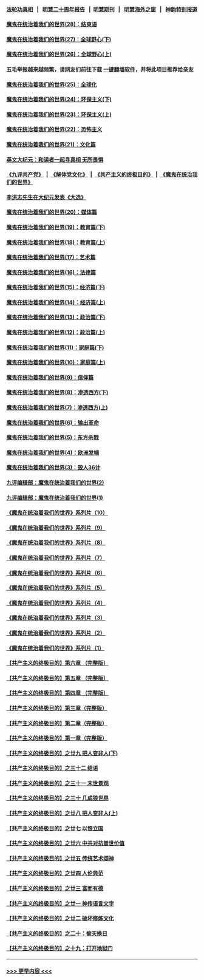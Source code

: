 #### [法轮功真相](https://github.com/gfw-breaker/truth/blob/master/README.md?t=0) &nbsp;&nbsp;|&nbsp;&nbsp; [明慧二十周年报告](https://github.com/gfw-breaker/mh-reports/blob/master/README.md?t=0) &nbsp;&nbsp;|&nbsp;&nbsp;[明慧期刊](https://github.com/gfw-breaker/mh-qikan) &nbsp;&nbsp;|&nbsp;&nbsp; [明慧海外之窗](https://github.com/gfw-breaker/mh-news/blob/master/README.md?t=0) &nbsp;&nbsp;|&nbsp;&nbsp; [神韵特别报道](https://github.com/gfw-breaker/mh-news/blob/master/shenyun.md?t=0)
#### [魔鬼在统治着我们的世界(28)：结束语](../pages/nsc422/n10936246.md?t=07180051) 
#### [魔鬼在统治着我们的世界(27)：全球野心(下)](../pages/nsc422/n10928319.md?t=07180051) 
#### [魔鬼在统治着我们的世界(26)：全球野心(上)](../pages/nsc422/n10900318.md?t=07180051) 
#### 五毛举报越来越频繁，请网友们前往下载 [一键翻墙软件](https://github.com/gfw-breaker/ssr-accounts)，并将此项目推荐给亲友
#### [魔鬼在统治着我们的世界(25)：全球化](../pages/nsc422/n10788205.md?t=07180051) 
#### [魔鬼在统治着我们的世界(24)：环保主义(下)](../pages/nsc422/n10695307.md?t=07180051) 
#### [魔鬼在统治着我们的世界(23)：环保主义(上)](../pages/nsc422/n10688613.md?t=07180051) 
#### [魔鬼在统治着我们的世界(22)：恐怖主义](../pages/nsc422/n10614727.md?t=07180051) 
#### [魔鬼在统治着我们的世界(21)：文化篇](../pages/nsc422/n10597706.md?t=07180051) 
#### [英文大纪元：和读者一起寻真相 无所畏惧](../pages/nsc422/n12542027.md?t=07180051) 
#### [《九评共产党》](https://github.com/begood0513/9ping.md/blob/master/README.md) &nbsp;|&nbsp; [《解体党文化》](../../../../jtdwh.md/blob/master/README.md)  &nbsp;|&nbsp; [《共产主义的终极目的》](../../../../gczydzjmd.md/blob/master/README.md) &nbsp;|&nbsp; [《魔鬼在统治我们的世界》](../../../../mgztzwmdsj.md/blob/master/README.md) 
#### [李洪志先生在大纪元发表《大选》](../pages/nsc422/n12534746.md?t=07180051) 
#### [魔鬼在统治着我们的世界(20)：媒体篇](../pages/nsc422/n10586579.md?t=07180051) 
#### [魔鬼在统治着我们的世界(19)：教育篇(下)](../pages/nsc422/n10564808.md?t=07180051) 
#### [魔鬼在统治着我们的世界(18)：教育篇(上)](../pages/nsc422/n10526970.md?t=07180051) 
#### [魔鬼在统治着我们的世界(17)：艺术篇](../pages/nsc422/n10499093.md?t=07180051) 
#### [魔鬼在统治着我们的世界(16)：法律篇](../pages/nsc422/n10485969.md?t=07180051) 
#### [魔鬼在统治着我们的世界(15)：经济篇(下)](../pages/nsc422/n10469975.md?t=07180051) 
#### [魔鬼在统治着我们的世界(14)：经济篇(上)](../pages/nsc422/n10457370.md?t=07180051) 
#### [魔鬼在统治着我们的世界(13)：政治篇(下)](../pages/nsc422/n10448270.md?t=07180051) 
#### [魔鬼在统治着我们的世界(12)：政治篇(上)](../pages/nsc422/n10444576.md?t=07180051) 
#### [魔鬼在统治着我们的世界(11)：家庭篇(下)](../pages/nsc422/n10440961.md?t=07180051) 
#### [魔鬼在统治着我们的世界(10)：家庭篇(上)](../pages/nsc422/n10435448.md?t=07180051) 
#### [魔鬼在统治着我们的世界(9)：信仰篇](../pages/nsc422/n10432159.md?t=07180051) 
#### [魔鬼在统治着我们的世界(8)：渗透西方(下)](../pages/nsc422/n10429603.md?t=07180051) 
#### [魔鬼在统治着我们的世界(7)：渗透西方(上)](../pages/nsc422/n10426013.md?t=07180051) 
#### [魔鬼在统治着我们的世界(6)：输出革命](../pages/nsc422/n10421536.md?t=07180051) 
#### [魔鬼在统治着我们的世界(5)：东方杀戮](../pages/nsc422/n10417707.md?t=07180051) 
#### [魔鬼在统治着我们的世界(4)：欧洲发端](../pages/nsc422/n10414890.md?t=07180051) 
#### [魔鬼在统治着我们的世界(3)：毁人36计](../pages/nsc422/n10411583.md?t=07180051) 
#### [九评编辑部：魔鬼在统治着我们的世界(2)](../pages/nsc422/n10410036.md?t=07180051) 
#### [九评编辑部：魔鬼在统治着我们的世界(1)](../pages/nsc422/n10406825.md?t=07180051) 
#### [《魔鬼在统治着我们的世界》系列片（10）](../pages/nsc422/n12292670.md?t=07180051) 
#### [《魔鬼在统治着我们的世界》系列片（9）](../pages/nsc422/n12290859.md?t=07180051) 
#### [《魔鬼在统治着我们的世界》系列片（8）](../pages/nsc422/n12287445.md?t=07180051) 
#### [《魔鬼在统治着我们的世界》系列片（7）](../pages/nsc422/n12283425.md?t=07180051) 
#### [《魔鬼在统治着我们的世界》系列片（6）](../pages/nsc422/n12282314.md?t=07180051) 
#### [《魔鬼在统治着我们的世界》系列片（5）](../pages/nsc422/n12281419.md?t=07180051) 
#### [《魔鬼在统治着我们的世界》系列片（4）](../pages/nsc422/n12274024.md?t=07180051) 
#### [《魔鬼在统治着我们的世界》系列片（3）](../pages/nsc422/n12271322.md?t=07180051) 
#### [《魔鬼在统治着我们的世界》系列片（2）](../pages/nsc422/n12269049.md?t=07180051) 
#### [《魔鬼在统治着我们的世界》系列片（1）](../pages/nsc422/n12267575.md?t=07180051) 
#### [【共产主义的终极目的】第六章 （完整版）](../pages/nsc422/n11428913.md?t=07180051) 
#### [【共产主义的终极目的】第五章 （完整版）](../pages/nsc422/n11428912.md?t=07180051) 
#### [【共产主义的终极目的】第四章 （完整版）](../pages/nsc422/n11428907.md?t=07180051) 
#### [【共产主义的终极目的】第三章（完整版）](../pages/nsc422/n11428848.md?t=07180051) 
#### [【共产主义的终极目的】第二章（完整版）](../pages/nsc422/n11428831.md?t=07180051) 
#### [【共产主义的终极目的】第一章（完整版）](../pages/nsc422/n11417651.md?t=07180051) 
#### [【共产主义的终极目的】之廿九 把人变非人(下)](../pages/nsc422/n11344140.md?t=07180051) 
#### [【共产主义的终极目的】之三十二 结语](../pages/nsc422/n11360535.md?t=07180051) 
#### [【共产主义的终极目的】之三十一 末世景观](../pages/nsc422/n11351129.md?t=07180051) 
#### [【共产主义的终极目的】之三十 几成狼世界](../pages/nsc422/n11348280.md?t=07180051) 
#### [【共产主义的终极目的】之廿八 把人变非人(上)](../pages/nsc422/n11340492.md?t=07180051) 
#### [【共产主义的终极目的】之廿七 以恨立国](../pages/nsc422/n11336944.md?t=07180051) 
#### [【共产主义的终极目的】之廿六 中共对抗普世价值](../pages/nsc422/n11324785.md?t=07180051) 
#### [【共产主义的终极目的】之廿五 传统艺术颂神](../pages/nsc422/n11296396.md?t=07180051) 
#### [【共产主义的终极目的】之廿四 人伦典范](../pages/nsc422/n11296397.md?t=07180051) 
#### [【共产主义的终极目的】之廿三 富而有德](../pages/nsc422/n11283598.md?t=07180051) 
#### [【共产主义的终极目的】之廿一 神传语言文字](../pages/nsc422/n11263265.md?t=07180051) 
#### [【共产主义的终极目的】之廿二 破坏修炼文化](../pages/nsc422/n11245728.md?t=07180051) 
#### [【共产主义的终极目的】之二十：偷天换日](../pages/nsc422/n11238846.md?t=07180051) 
#### [【共产主义的终极目的】之十九：打开地狱门](../pages/nsc422/n11206376.md?t=07180051) 

----
#### [ >>> 更早内容 <<< ](../indexes/nsc422-earlier.md)
